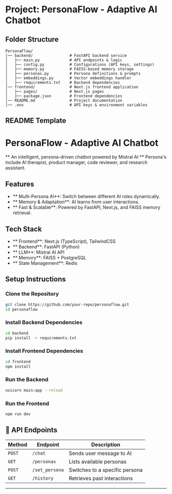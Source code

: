 # Project: PersonaFlow - Adaptive AI Chatbot

## Folder Structure

```
PersonaFlow/
│── backend/                # FastAPI backend service
│   ├── main.py             # API endpoints & logic
│   ├── config.py           # Configurations (API keys, settings)
│   ├── memory.py           # FAISS-based memory storage
│   ├── personas.py         # Persona definitions & prompts
│   ├── embeddings.py       # Vector embeddings handler
│   ├── requirements.txt    # Backend dependencies
│── frontend/               # Next.js frontend application
│   ├── pages/              # Next.js pages
│   ├── package.json        # Frontend dependencies
│── README.md               # Project documentation
│── .env                    # API keys & environment variables
```

## README Template

# PersonaFlow - Adaptive AI Chatbot

** An intelligent, persona-driven chatbot powered by Mistral AI **
Persona's include AI therapist, product manager, code reviewer, and research assistant.

## Features

- ** Multi-Persona AI**: Switch between different AI roles dynamically.
- ** Memory & Adaptation**: AI learns from user interactions.
- ** Fast & Scalable**: Powered by FastAPI, Next.js, and FAISS memory retrieval.

## Tech Stack

- ** Frontend**: Next.js (TypeScript), TailwindCSS
- ** Backend**: FastAPI (Python)
- ** LLM**: Mistral AI API
- ** Memory**: FAISS + PostgreSQL
- ** State Management**: Redis

## Setup Instructions

### Clone the Repository

```bash
git clone https://github.com/your-repo/personaflow.git
cd personaflow
```

### Install Backend Dependencies

```bash
cd backend
pip install -r requirements.txt
```

### Install Frontend Dependencies

```bash
cd frontend
npm install
```

### Run the Backend

```bash
uvicorn main:app --reload
```

### Run the Frontend

```bash
npm run dev
```

## 📌 API Endpoints

| Method | Endpoint       | Description                    |
| ------ | -------------- | ------------------------------ |
| `POST` | `/chat`        | Sends user message to AI       |
| `GET`  | `/personas`    | Lists available personas       |
| `POST` | `/set_persona` | Switches to a specific persona |
| `GET`  | `/history`     | Retrieves past interactions    |

---
